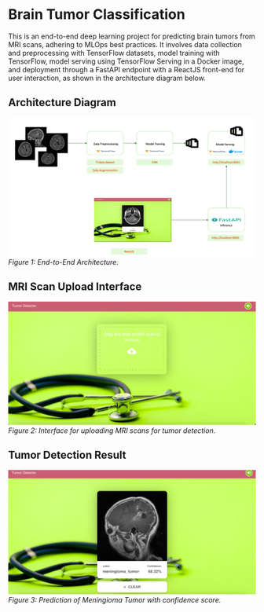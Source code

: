 # Brain Tumor Classification
This is an end-to-end deep learning project for predicting brain tumors from MRI scans, adhering to MLOps best practices. It involves data collection and preprocessing with TensorFlow datasets, model training with TensorFlow, model serving using TensorFlow Serving in a Docker image, and deployment through a FastAPI endpoint with a ReactJS front-end for user interaction, as shown in the architecture diagram below.

## Architecture Diagram
![End-to-End Architecture](Project%20Images/arch.png)
*Figure 1: End-to-End Architecture.*

## MRI Scan Upload Interface
![MRI Scan Upload Interface](Project%20Images/pg1.png)
*Figure 2: Interface for uploading MRI scans for tumor detection.*

## Tumor Detection Result
![Tumor Detection Result](Project%20Images/pg2.png)
*Figure 3: Prediction of Meningioma Tumor with confidence score.*
